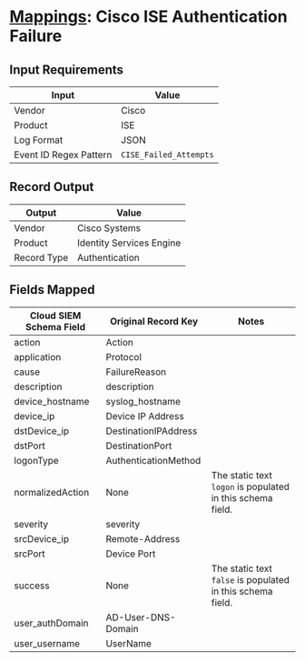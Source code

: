 # [Mappings](README.md): Cisco ISE Authentication Failure

## Input Requirements

|Input|Value|
|-----|-----|
|Vendor|Cisco|
|Product|ISE|
|Log Format|JSON|
|Event ID Regex Pattern|`CISE_Failed_Attempts`|

## Record Output

|Output|Value|
|------|-----|
|Vendor|Cisco Systems|
|Product|Identity Services Engine|
|Record Type|Authentication|

## Fields Mapped

|Cloud SIEM Schema Field|Original Record Key|Notes|
|-----------------------|-------------------|-----|
|action|Action||
|application|Protocol||
|cause|FailureReason||
|description|description||
|device_hostname|syslog_hostname||
|device_ip|Device IP Address||
|dstDevice_ip|DestinationIPAddress||
|dstPort|DestinationPort||
|logonType|AuthenticationMethod||
|normalizedAction|None|The static text `logon` is populated in this schema field.|
|severity|severity||
|srcDevice_ip|Remote-Address||
|srcPort|Device Port||
|success|None|The static text `false` is populated in this schema field.|
|user_authDomain|AD-User-DNS-Domain||
|user_username|UserName||

